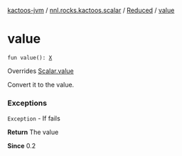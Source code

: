 [kactoos-jvm](../../index.md) / [nnl.rocks.kactoos.scalar](../index.md) / [Reduced](index.md) / [value](./value.md)

# value

`fun value(): `[`X`](index.md#X)

Overrides [Scalar.value](../../nnl.rocks.kactoos/-scalar/value.md)

Convert it to the value.

### Exceptions

`Exception` - If fails

**Return**
The value

**Since**
0.2

